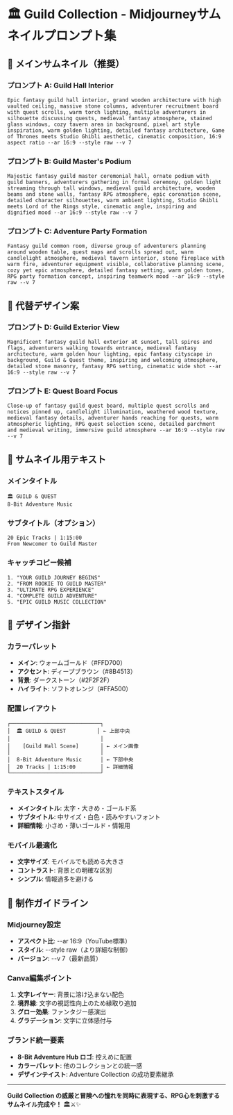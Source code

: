 # 🏛️ Guild Collection - Midjourneyサムネイルプロンプト集

## 🎯 メインサムネイル（推奨）

### プロンプト A: Guild Hall Interior
```
Epic fantasy guild hall interior, grand wooden architecture with high vaulted ceiling, massive stone columns, adventurer recruitment board with quest scrolls, warm torch lighting, multiple adventurers in silhouette discussing quests, medieval fantasy atmosphere, stained glass windows, cozy tavern area in background, pixel art style inspiration, warm golden lighting, detailed fantasy architecture, Game of Thrones meets Studio Ghibli aesthetic, cinematic composition, 16:9 aspect ratio --ar 16:9 --style raw --v 7
```

### プロンプト B: Guild Master's Podium
```
Majestic fantasy guild master ceremonial hall, ornate podium with guild banners, adventurers gathering in formal ceremony, golden light streaming through tall windows, medieval guild architecture, wooden beams and stone walls, fantasy RPG atmosphere, epic coronation scene, detailed character silhouettes, warm ambient lighting, Studio Ghibli meets Lord of the Rings style, cinematic angle, inspiring and dignified mood --ar 16:9 --style raw --v 7
```

### プロンプト C: Adventure Party Formation
```
Fantasy guild common room, diverse group of adventurers planning around wooden table, quest maps and scrolls spread out, warm candlelight atmosphere, medieval tavern interior, stone fireplace with warm fire, adventurer equipment visible, collaborative planning scene, cozy yet epic atmosphere, detailed fantasy setting, warm golden tones, RPG party formation concept, inspiring teamwork mood --ar 16:9 --style raw --v 7
```

## 🎨 代替デザイン案

### プロンプト D: Guild Exterior View
```
Magnificent fantasy guild hall exterior at sunset, tall spires and flags, adventurers walking towards entrance, medieval fantasy architecture, warm golden hour lighting, epic fantasy cityscape in background, Guild & Quest theme, inspiring and welcoming atmosphere, detailed stone masonry, fantasy RPG setting, cinematic wide shot --ar 16:9 --style raw --v 7
```

### プロンプト E: Quest Board Focus
```
Close-up of fantasy guild quest board, multiple quest scrolls and notices pinned up, candlelight illumination, weathered wood texture, medieval fantasy details, adventurer hands reaching for quests, warm atmospheric lighting, RPG quest selection scene, detailed parchment and medieval writing, immersive guild atmosphere --ar 16:9 --style raw --v 7
```

## 📝 サムネイル用テキスト

### メインタイトル
```
🏛️ GUILD & QUEST
8-Bit Adventure Music
```

### サブタイトル（オプション）
```
20 Epic Tracks | 1:15:00
From Newcomer to Guild Master
```

### キャッチコピー候補
```
1. "YOUR GUILD JOURNEY BEGINS"
2. "FROM ROOKIE TO GUILD MASTER"
3. "ULTIMATE RPG EXPERIENCE"
4. "COMPLETE GUILD ADVENTURE"
5. "EPIC GUILD MUSIC COLLECTION"
```

## 🎯 デザイン指針

### カラーパレット
- **メイン**: ウォームゴールド（#FFD700）
- **アクセント**: ディープブラウン（#8B4513）
- **背景**: ダークストーン（#2F2F2F）
- **ハイライト**: ソフトオレンジ（#FFA500）

### 配置レイアウト
```
┌─────────────────────────────┐
│  🏛️ GUILD & QUEST          │ ← 上部中央
│                             │
│    [Guild Hall Scene]       │ ← メイン画像
│                             │
│  8-Bit Adventure Music      │ ← 下部中央
│  20 Tracks | 1:15:00        │ ← 詳細情報
└─────────────────────────────┘
```

### テキストスタイル
- **メインタイトル**: 太字・大きめ・ゴールド系
- **サブタイトル**: 中サイズ・白色・読みやすいフォント
- **詳細情報**: 小さめ・薄いゴールド・情報用

### モバイル最適化
- **文字サイズ**: モバイルでも読める大きさ
- **コントラスト**: 背景との明確な区別
- **シンプル**: 情報過多を避ける

## 🚀 制作ガイドライン

### Midjourney設定
- **アスペクト比**: --ar 16:9（YouTube標準）
- **スタイル**: --style raw（より詳細な制御）
- **バージョン**: --v 7（最新品質）

### Canva編集ポイント
1. **文字レイヤー**: 背景に溶け込まない配色
2. **境界線**: 文字の視認性向上のため縁取り追加
3. **グロー効果**: ファンタジー感演出
4. **グラデーション**: 文字に立体感付与

### ブランド統一要素
- **8-Bit Adventure Hub ロゴ**: 控えめに配置
- **カラーパレット**: 他のコレクションとの統一感
- **デザインテイスト**: Adventure Collection の成功要素継承

---

**Guild Collection の威厳と冒険への憧れを同時に表現する、RPG心を刺激するサムネイル完成や！** 🏛️⚔️✨